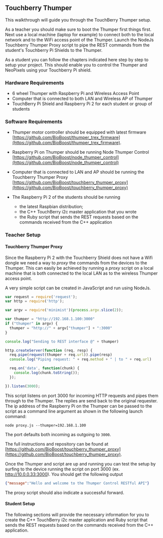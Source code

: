 ## Touchberry Thumper

This walkthrough will guide you through the TouchBerry Thumper setup.

As a teacher you should make sure to boot the Thumper first things first.
Next use a local machine (laptop for example) to connect both to the local network
and to the WiFi access point of the Thumper. Launch the NodeJs Touchberry Thumper Proxy
script to pipe the REST commands from the student's Touchberry Pi Shields to the Thumper.

As a student you can follow the chapters indicated here step by step to setup your project.
This should enable you to control the Thumper and NeoPixels using your Touchberry Pi shield.

### Hardware Requirements

* 6 wheel Thumper with Raspberry Pi and Wireless Access Point
* Computer that is connected to both LAN and Wireless AP of Thumper
* TouchBerry Pi Shield and Raspberry Pi 2 for each student or group of students

### Software Requirements

* Thumper motor controller should be equipped with latest firmware [https://github.com/BioBoost/thumper_trex_firmware](https://github.com/BioBoost/thumper_trex_firmware).
* Raspberry Pi on Thumper should be running Node Thumper Control [https://github.com/BioBoost/node_thumper_control](https://github.com/BioBoost/node_thumper_control)
* Computer that is connected to LAN and AP should be running the Touchberry Thumper Proxy [https://github.com/BioBoost/touchberry_thumper_proxy](https://github.com/BioBoost/touchberry_thumper_proxy)

* The Raspberry Pi 2 of the students should be running
  * the latest Raspbian distribution;
  * the C++ TouchBerry i2c master application that you wrote
  * the Ruby script that sends the REST requests based on the commands received from the C++ application

### Teacher Setup

#### Touchberry Thumper Proxy

Since the Raspberry Pi 2 with the Touchberry Shield does not have a Wifi dongle we need a way to *proxy* the commands from the devices to the Thumper.
This can easily be achieved by running a *proxy* script on a local machine that is both connected to the local LAN as to the wireless Thumper access point.

A very simple script can be created in JavaScript and run using NodeJs.

```javascript
var request = require('request');
var http = require('http');

var argv = require('minimist')(process.argv.slice(2));

var thumper = "http://192.168.1.100:3000"
if ("thumper" in argv) {
  thumper = "http://" + argv["thumper"] + ":3000"
}

console.log("Sending to REST interface @" + thumper)

http.createServer(function (req, resp) {
  req.pipe(request(thumper + req.url)).pipe(resp)
  console.log("Piping request: " + req.method + " | to " + req.url)

  req.on('data', function(chunk) {
    console.log(chunk.toString());
  });

}).listen(3000);
```

This script listens on port 3000 for incoming HTTP requests and pipes them through to the Thumper. The replies are send back to the original requester.
The ip address of the Raspberry Pi on the Thumper can be passed to the script as a command line argument as shown in the following launch command:

```shell
node proxy.js --thumper=192.168.1.100
```

The port defaults both incoming as outgoing to `3000`.

The full instructions and repository can be found at [https://github.com/BioBoost/touchberry_thumper_proxy](https://github.com/BioBoost/touchberry_thumper_proxy).

Once the Thumper and script are up and running you can test the setup by surfing to the device running the script on port 3000 (ex. http://10.0.0.33:3000). You should get the following output

```json
{"message":"Hello and welcome to the Thumper Control RESTful API"}
```

The proxy script should also indicate a successful forward.

#### Student Setup

The following sections will provide the necessary information for you to create the
C++ TouchBerry i2c master application and Ruby script that sends the REST requests based on the commands received from the C++ application.
